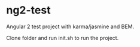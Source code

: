 # ng2-test
Angular 2 test project with karma/jasmine and BEM.

Clone folder and run init.sh to run the project.
